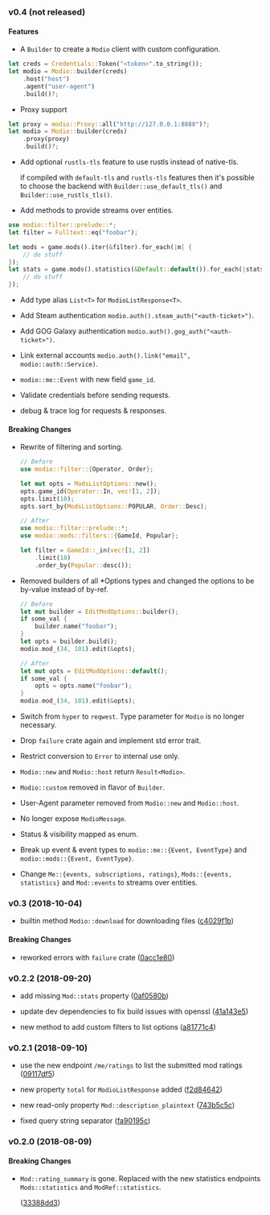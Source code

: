 ### v0.4 (not released)

#### Features

* A `Builder` to create a `Modio` client with custom configuration.

```rust
let creds = Credentials::Token("<token>".to_string());
let modio = Modio::builder(creds)
    .host("host")
    .agent("user-agent")
    .build()?;
```

* Proxy support

```rust
let proxy = modio::Proxy::all("http://127.0.0.1:8888")?;
let modio = Modio::builder(creds)
    .proxy(proxy)
    .build()?;
```

* Add optional `rustls-tls` feature to use rustls instead of native-tls.

  if compiled with `default-tls` and `rustls-tls` features then it's possible to choose the backend with `Builder::use_default_tls()` and `Builder::use_rustls_tls()`.

* Add methods to provide streams over entities.

```rust
use modio::filter::prelude::*;
let filter = Fulltext::eq("foobar");

let mods = game.mods().iter(&filter).for_each(|m| {
    // do stuff
});
let stats = game.mods().statistics(&Default::default()).for_each(|stats| {
    // do stuff
});
```

* Add type alias `List<T>` for `ModioListResponse<T>`.

* Add Steam authentication `modio.auth().steam_auth("<auth-ticket>")`.

* Add GOG Galaxy authentication `modio.auth().gog_auth("<auth-ticket>")`.

* Link external accounts `modio.auth().link("email", modio::auth::Service)`.

* `modio::me::Event` with new field `game_id`.

* Validate credentials before sending requests.

* debug & trace log for requests & responses.

#### Breaking Changes

* Rewrite of filtering and sorting.

  ```rust
  // Before
  use modio::filter::{Operator, Order};

  let mut opts = ModsListOptions::new();
  opts.game_id(Operator::In, vec![1, 2]);
  opts.limit(10);
  opts.sort_by(ModsListOptions::POPULAR, Order::Desc);

  // After
  use modio::filter::prelude::*;
  use modio::mods::filters::{GameId, Popular};

  let filter = GameId::_in(vec![1, 2])
      .limit(10)
      .order_by(Popular::desc());
  ```

* Removed builders of all \*Options types and changed the options to be by-value instead of by-ref.

  ```rust
  // Before
  let mut builder = EditModOptions::builder();
  if some_val {
      builder.name("foobar");
  }
  let opts = builder.build();
  modio.mod_(34, 101).edit(&opts);

  // After
  let mut opts = EditModOptions::default();
  if some_val {
      opts = opts.name("foobar");
  }
  modio.mod_(34, 101).edit(&opts);
  ```

* Switch from `hyper` to `reqwest`. Type parameter for `Modio` is no longer necessary.

* Drop `failure` crate again and implement std error trait.

* Restrict conversion to `Error` to internal use only.

* `Modio::new` and `Modio::host` return `Result<Modio>`.

* `Modio::custom` removed in flavor of `Builder`.

* User-Agent parameter removed from `Modio::new` and `Modio::host`.

* No longer expose `ModioMessage`.

* Status & visibility mapped as enum.

* Break up event & event types to `modio::me::{Event, EventType}` and `modio::mods::{Event, EventType}`.

* Change `Me::{events, subscriptions, ratings}`, `Mods::{events, statistics}` and `Mod::events` to streams over entities.

### v0.3 (2018-10-04)
* builtin method `Modio::download` for downloading files
  ([c4029f1b](https://github.com/nickelc/modio-rs/commit/c4029f1bd9ba099df582f2c5ce10420d7a85db9c))

#### Breaking Changes
* reworked errors with `failure` crate
  ([0acc1e80](https://github.com/nickelc/modio-rs/commit/0acc1e807ef5de36950604d3d15e7ef86ea88027))

### v0.2.2 (2018-09-20)
* add missing `Mod::stats` property
  ([0af0580b](https://github.com/nickelc/modio-rs/commit/0af0580b9a588024fa38ca60ad419fc499321574))

* update dev dependencies to fix build issues with openssl
  ([41a143e5](https://github.com/nickelc/modio-rs/commit/41a143e54cca35c26517810a3ceecc9aa45a9968))

* new method to add custom filters to list options
  ([a81771c4](https://github.com/nickelc/modio-rs/commit/a81771c4902448d45379eedc4a98aa5f24394827))

### v0.2.1 (2018-09-10)
* use the new endpoint `/me/ratings` to list the submitted mod ratings
  ([09117df5](https://github.com/nickelc/modio-rs/commit/09117df59e6f9a9de2fc104fc458b7f99d5740a8))

* new property `total` for `ModioListResponse` added
  ([f2d84642](https://github.com/nickelc/modio-rs/commit/f2d84642a09159203d7e11ceb6c8cf0cf7414a37))

* new read-only property `Mod::description_plaintext`
  ([743b5c5c](https://github.com/nickelc/modio-rs/commit/743b5c5cbfbfdc16038c76c161e6b8222688ab95))

* fixed query string separator
  ([fa90195c](https://github.com/nickelc/modio-rs/commit/fa90195cab717e27a5a7912f781c2dd8cc350af8))

### v0.2.0 (2018-08-09)

#### Breaking Changes

* `Mod::rating_summary` is gone.
  Replaced with the new statistics endpoints `Mods::statistics` and `ModRef::statistics`.

  ([33388dd3](https://github.com/nickelc/modio-rs/commit/33388dd3686ad8056f92444176ea7b0df6c497b2))
